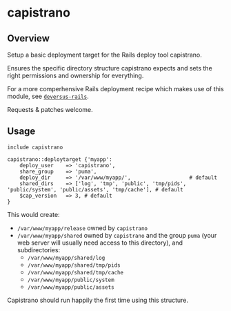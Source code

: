 # capistrano

## Overview

Setup a basic deployment target for the Rails deploy tool capistrano.

Ensures the specific directory structure capistrano expects and sets the right permissions and ownership for everything.

For a more comperhensive Rails deployment recipe which makes use of this module, see [`deversus-rails`](https://forge.puppetlabs.com/deversus/rails).

Requests & patches welcome.

## Usage


```puppet
include capistrano

capistrano::deploytarget {'myapp':
    deploy_user    => 'capistrano',
    share_group    => 'puma',
    deploy_dir     => '/var/www/myapp/',                   # default
    shared_dirs    => ['log', 'tmp', 'public', 'tmp/pids', 'public/system', 'public/assets', 'tmp/cache'], # default
    $cap_version   => 3, # default
}

```

This would create:

- `/var/www/myapp/release` owned by `capistrano`
- `/var/www/myapp/shared` owned by `capistrano` and the group `puma` (your web server will usually need access to this directory), and subdirectories:
    - `/var/www/myapp/shared/log`
    - `/var/www/myapp/shared/tmp/pids`
    - `/var/www/myapp/shared/tmp/cache`
    - `/var/www/myapp/public/system`
    - `/var/www/myapp/public/assets`

Capistrano should run happily the first time using this structure.
